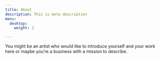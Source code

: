```yaml
---
title: About
description: This is meta description
menu:
  desktop:
    weight: 2

---
```

You might be an artist who would like to introduce yourself and your work here or maybe you&rsquo;re a business with a mission to describe.